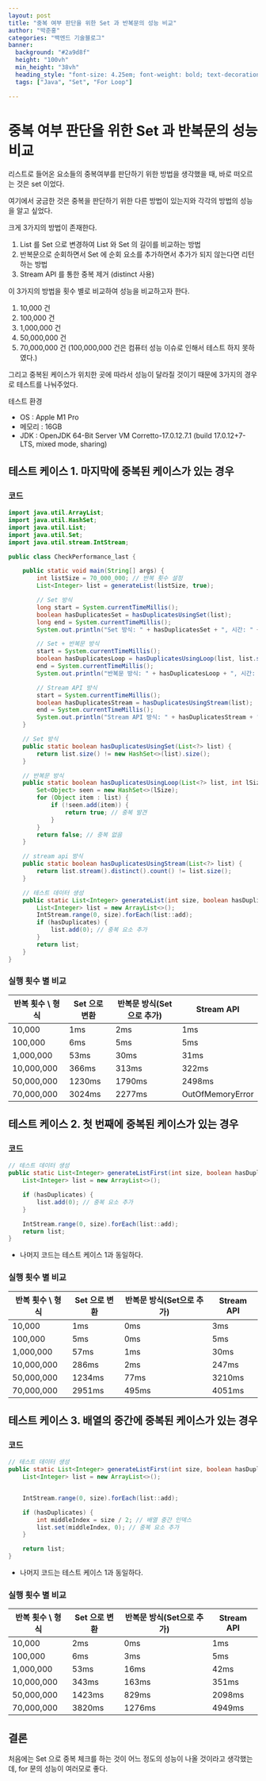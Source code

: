 ```yaml
---
layout: post  
title: "중복 여부 판단을 위한 Set 과 반복문의 성능 비교"
author: "박준홍"
categories: "백엔드 기술블로그"
banner:
  background: "#2a9d8f"
  height: "100vh"
  min_height: "38vh"
  heading_style: "font-size: 4.25em; font-weight: bold; text-decoration: underline"
  tags: ["Java", "Set", "For Loop"]

---
```


# 중복 여부 판단을 위한 Set 과 반복문의 성능 비교

리스트로 들어온 요소들의 중복여부를 판단하기 위한 방법을 생각했을 때, 바로 떠오르는 것은 set 이었다.

여기에서 궁금한 것은 중복을 판단하기 위한 다른 방법이 있는지와 각각의 방법의 성능을 알고 싶었다.

크게 3가지의 방법이 존재한다.

1. List 를 Set 으로 변경하여 List 와 Set 의 길이를 비교하는 방법
2. 반복문으로 순회하면서 Set 에 순회 요소를 추가하면서 추가가 되지 않는다면 리턴하는 방법
3. Stream API 를 통한 중복 제거 (distinct 사용)

이 3가지의 방법을 횟수 별로 비교하여 성능을 비교하고자 한다.

1. 10,000 건
2. 100,000 건
3. 1,000,000 건
4. 50,000,000 건
5. 70,000,000 건 (100,000,000 건은 컴퓨터 성능 이슈로 인해서  테스트 하지 못하였다.)

그리고 중복된 케이스가 위치한 곳에 따라서 성능이 달라질 것이기 때문에 3가지의 경우로 테스트를 나눠주었다.



테스트 환경

- OS : Apple M1 Pro
- 메모리 : 16GB
- JDK : OpenJDK 64-Bit Server VM Corretto-17.0.12.7.1 (build 17.0.12+7-LTS, mixed mode, sharing)



## 테스트 케이스 1. 마지막에 중복된 케이스가 있는 경우

### 코드

```java
import java.util.ArrayList;
import java.util.HashSet;
import java.util.List;
import java.util.Set;
import java.util.stream.IntStream;

public class CheckPerformance_last {

    public static void main(String[] args) {
        int listSize = 70_000_000; // 반복 횟수 설정
        List<Integer> list = generateList(listSize, true);

        // Set 방식
        long start = System.currentTimeMillis();
        boolean hasDuplicatesSet = hasDuplicatesUsingSet(list);
        long end = System.currentTimeMillis();
        System.out.println("Set 방식: " + hasDuplicatesSet + ", 시간: " + (end - start) + "ms");

        // Set + 반복문 방식
        start = System.currentTimeMillis();
        boolean hasDuplicatesLoop = hasDuplicatesUsingLoop(list, list.size());
        end = System.currentTimeMillis();
        System.out.println("반복문 방식: " + hasDuplicatesLoop + ", 시간: " + (end - start) + "ms");

        // Stream API 방식
        start = System.currentTimeMillis();
        boolean hasDuplicatesStream = hasDuplicatesUsingStream(list);
        end = System.currentTimeMillis();
        System.out.println("Stream API 방식: " + hasDuplicatesStream + ", 시간: " + (end - start) + "ms");
    }

    // Set 방식
    public static boolean hasDuplicatesUsingSet(List<?> list) {
        return list.size() != new HashSet<>(list).size();
    }

    // 반복문 방식
    public static boolean hasDuplicatesUsingLoop(List<?> list, int lSize) {
        Set<Object> seen = new HashSet<>(lSize);
        for (Object item : list) {
            if (!seen.add(item)) {
                return true; // 중복 발견
            }
        }
        return false; // 중복 없음
    }

    // stream api 방식
    public static boolean hasDuplicatesUsingStream(List<?> list) {
        return list.stream().distinct().count() != list.size();
    }

    // 테스트 데이터 생성
    public static List<Integer> generateList(int size, boolean hasDuplicates) {
        List<Integer> list = new ArrayList<>();
        IntStream.range(0, size).forEach(list::add);
        if (hasDuplicates) {
            list.add(0); // 중복 요소 추가
        }
        return list;
    }
}

```

### 실행 횟수 별 비교

| 반복 횟수 \ 형식 | Set 으로 변환 | 반복문 방식(Set으로 추가) | Stream API       |
| ---------------- | ------------- | ------------------------- | ---------------- |
| 10,000           | 1ms           | 2ms                       | 1ms              |
| 100,000          | 6ms           | 5ms                       | 5ms              |
| 1,000,000        | 53ms          | 30ms                      | 31ms             |
| 10,000,000       | 366ms         | 313ms                     | 322ms            |
| 50,000,000       | 1230ms        | 1790ms                    | 2498ms           |
| 70,000,000       | 3024ms        | 2277ms                    | OutOfMemoryError |



## 테스트 케이스 2. 첫 번째에 중복된 케이스가 있는 경우

### 코드

```java
// 테스트 데이터 생성
public static List<Integer> generateListFirst(int size, boolean hasDuplicates) {
    List<Integer> list = new ArrayList<>();

    if (hasDuplicates) {
        list.add(0); // 중복 요소 추가
    }

    IntStream.range(0, size).forEach(list::add);
    return list;
}
```

- 나머지 코드는 테스트 케이스 1과 동일하다.



### 실행 횟수 별 비교

| 반복 횟수 \ 형식 | Set 으로 변환 | 반복문 방식(Set으로 추가) | Stream API |
| ---------------- | ------------- | ------------------------- | ---------- |
| 10,000           | 1ms           | 0ms                       | 3ms        |
| 100,000          | 5ms           | 0ms                       | 5ms        |
| 1,000,000        | 57ms          | 1ms                       | 30ms       |
| 10,000,000       | 286ms         | 2ms                       | 247ms      |
| 50,000,000       | 1234ms        | 77ms                      | 3210ms     |
| 70,000,000       | 2951ms        | 495ms                     | 4051ms     |



## 테스트 케이스 3. 배열의 중간에 중복된 케이스가 있는 경우

### 코드

```java
// 테스트 데이터 생성
public static List<Integer> generateListFirst(int size, boolean hasDuplicates) {
    List<Integer> list = new ArrayList<>();


    IntStream.range(0, size).forEach(list::add);

    if (hasDuplicates) {
        int middleIndex = size / 2; // 배열 중간 인덱스
        list.set(middleIndex, 0); // 중복 요소 추가
    }

    return list;
}
```

- 나머지 코드는 테스트 케이스 1과 동일하다.



### 실행 횟수 별 비교

| 반복 횟수 \ 형식 | Set 으로 변환 | 반복문 방식(Set으로 추가) | Stream API |
| ---------------- | ------------- | ------------------------- | ---------- |
| 10,000           | 2ms           | 0ms                       | 1ms        |
| 100,000          | 6ms           | 3ms                       | 5ms        |
| 1,000,000        | 53ms          | 16ms                      | 42ms       |
| 10,000,000       | 343ms         | 163ms                     | 351ms      |
| 50,000,000       | 1423ms        | 829ms                     | 2098ms     |
| 70,000,000       | 3820ms        | 1276ms                    | 4949ms     |



## 결론

처음에는 Set 으로 중복 체크를 하는 것이 어느 정도의 성능이 나올 것이라고 생각했는데, for 문의 성능이 여러모로 좋다.

